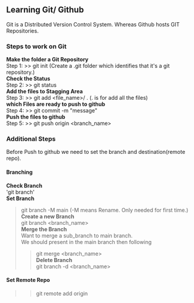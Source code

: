 ## Learning Git/ Github ##
Git is a Distributed Version Control System. Whereas Github hosts GIT Repositories.
### Steps to work on Git ###
**Make the folder a Git Repository**  
Step 1: >> git init (Create a .git folder which identifies that it's a git repository.)  
**Check the Status**  
Step 2: >> git status  
**Add the files to Stagging Area**  
Step 3: >> git add <file_name>/ . (. is for add all the files)  
**which Files are ready to push to github**  
Step 4: >> git commit -m "message"  
**Push the files to github**  
Step 5: >> git push origin <branch_name>  
  
### Additional Steps ###
Before Push to github we need to set the branch and destination(remote repo).  
#### Branching ####
**Check Branch**  
'git branch'  
**Set Branch**  
>git branch -M main (-M means Rename. Only needed for first time.)  
**Create a new Branch**  
>git branch <branch_name>  
**Merge the Branch**  
Want to merge a sub_branch to main branch.  
We should present in the main branch then following  
>> git merge <branch_name>  
**Delete Branch**  
>> git branch -d <branch_name>  
#### Set Remote Repo ####
>> git remote add origin <url>  